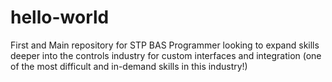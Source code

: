 # hello-world
First and Main repository for STP
BAS Programmer looking to expand skills deeper into the controls industry for custom interfaces and integration (one of the most difficult and in-demand skills in this industry!)
